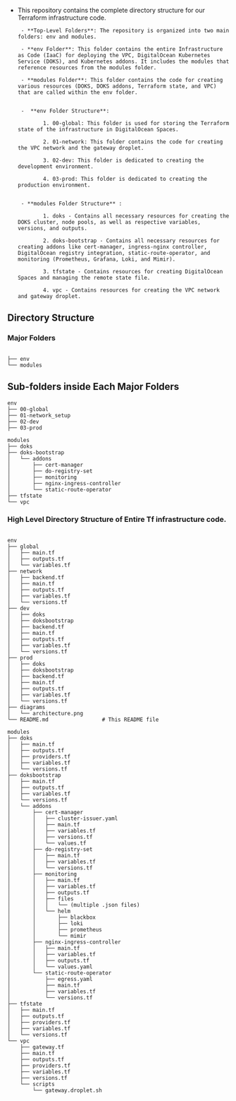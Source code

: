 
- This repository contains the complete directory structure for our Terraform infrastructure code.

       - **Top-Level Folders**: The repository is organized into two main folders: env and modules.

       - **env Folder**: This folder contains the entire Infrastructure as Code (IaaC) for deploying the VPC, DigitalOcean Kubernetes Service (DOKS), and Kubernetes addons. It includes the modules that reference resources from the modules folder.

       - **modules Folder**: This folder contains the code for creating various resources (DOKS, DOKS addons, Terraform state, and VPC) that are called within the env folder.

       
       -  **env Folder Structure**:

              1. 00-global: This folder is used for storing the Terraform state of the infrastructure in DigitalOcean Spaces.

              2. 01-network: This folder contains the code for creating the VPC network and the gateway droplet.

              3. 02-dev: This folder is dedicated to creating the development environment.

              4. 03-prod: This folder is dedicated to creating the production environment.

       
       - **modules Folder Structure** :

              1. doks - Contains all necessary resources for creating the DOKS cluster, node pools, as well as respective variables, versions, and outputs.
              
              2. doks-bootstrap - Contains all necessary resources for creating addons like cert-manager, ingress-nginx controller, DigitalOcean registry integration, static-route-operator, and monitoring (Prometheus, Grafana, Loki, and Mimir).

              3. tfstate - Contains resources for creating DigitalOcean Spaces and managing the remote state file.

              4. vpc - Contains resources for creating the VPC network and gateway droplet.
       
##  Directory Structure
### Major Folders 

```

├── env             
└── modules

```

## Sub-folders inside Each Major Folders 

```
env
├── 00-global
├── 01-network_setup
├── 02-dev
├── 03-prod

modules
├── doks
├── doks-bootstrap
│   └── addons
│       ├── cert-manager
│       ├── do-registry-set
│       ├── monitoring
│       ├── nginx-ingress-controller
│       └── static-route-operator
├── tfstate
└── vpc

```

### High Level Directory Structure of Entire Tf infrastructure code. 

```

env                   
├── global
│   ├── main.tf
│   ├── outputs.tf
│   └── variables.tf
├── network
│   ├── backend.tf
│   ├── main.tf
│   ├── outputs.tf
│   ├── variables.tf
│   └── versions.tf
├── dev
│   ├── doks
│   ├── doksbootstrap
│   ├── backend.tf
│   ├── main.tf
│   ├── outputs.tf
│   ├── variables.tf
│   └── versions.tf
├── prod
│   ├── doks
│   ├── doksbootstrap
│   ├── backend.tf
│   ├── main.tf
│   ├── outputs.tf
│   ├── variables.tf
│   └── versions.tf
├── diagrams
│   └── architecture.png
└── README.md                 # This README file

modules
├── doks
│   ├── main.tf
│   ├── outputs.tf
│   ├── providers.tf
│   ├── variables.tf
│   └── versions.tf
├── doksbootstrap
│   ├── main.tf
│   ├── outputs.tf
│   ├── variables.tf
│   └── versions.tf
│   └── addons
│       ├── cert-manager
│       │   ├── cluster-issuer.yaml
│       │   ├── main.tf
│       │   ├── variables.tf
│       │   ├── versions.tf
│       │   └── values.tf
│       ├── do-registry-set
│       │   ├── main.tf
│       │   ├── variables.tf
│       │   └── versions.tf
│       ├── monitoring
│       │   ├── main.tf
│       │   ├── variables.tf
│       │   ├── outputs.tf
│       │   ├── files
│       │   │   └── (multiple .json files)
│       │   └── helm
│       │       ├── blackbox
│       │       ├── loki
│       │       ├── prometheus
│       │       └── mimir
│       ├── nginx-ingress-controller
│       │   ├── main.tf
│       │   ├── variables.tf
│       │   ├── outputs.tf
│       │   └── values.yaml
│       └── static-route-operator
│           ├── egress.yaml
│           ├── main.tf
│           ├── variables.tf
│           └── versions.tf
├── tfstate
│   ├── main.tf
│   ├── outputs.tf
│   ├── providers.tf
│   ├── variables.tf
│   └── versions.tf
└── vpc
    ├── gateway.tf
    ├── main.tf
    ├── outputs.tf
    ├── providers.tf
    ├── variables.tf
    ├── versions.tf
    └── scripts
        └── gateway.droplet.sh
```
